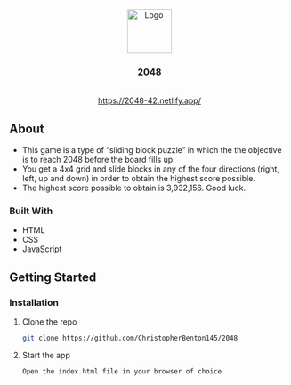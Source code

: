 <!-- PROJECT LOGO -->
<div align="center">
  <img src="/public/favicon.ico" alt="Logo" width="80" height="80">
  <h3 align="center">2048</h3>
  <p align="center">
    <br />
    <a href="https://2048-42.netlify.app/">https://2048-42.netlify.app/</a>
  </p>
</div>

<!-- ABOUT -->
## About
* This game is a type of “sliding block puzzle” in which the the objective is to reach 2048 before the board fills up.
* You get a 4x4 grid and slide blocks in any of the four directions (right, left, up and down) in order to obtain the highest score possible.
* The highest score possible to obtain is 3,932,156. Good luck.

### Built With
* HTML
* CSS
* JavaScript

<!-- GETTING STARTED -->
## Getting Started

### Installation
1. Clone the repo
   ```sh
   git clone https://github.com/ChristopherBenton145/2048
   ```
2. Start the app
   ```
   Open the index.html file in your browser of choice
   ```
